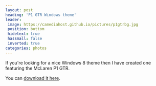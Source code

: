 ```yaml
---
layout: post
heading: 'P1 GTR Windows theme'
leader:
 image: https://camediahost.github.io/pictures/p1gtrbg.jpg
 position: bottom
 hidetext: true
 hassmall: false
 inverted: true
categories: photos
---
```


If you're looking for a nice Windows 8 theme then I have created one featuring the McLaren P1 GTR.

You can [download it here](https://drive.google.com/file/d/0B6Hlcpe0LOWKNEF6M1VXZXQ0U2M/edit?usp=sharing).
